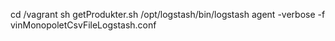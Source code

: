cd /vagrant
sh getProdukter.sh
/opt/logstash/bin/logstash agent -verbose -f vinMonopoletCsvFileLogstash.conf